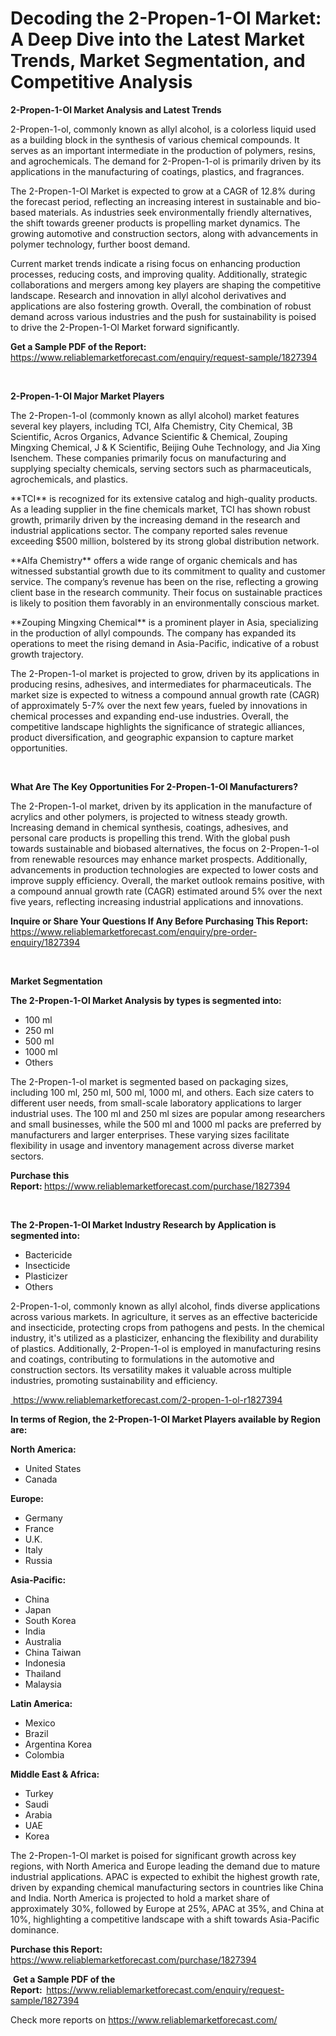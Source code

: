 <p><h1>Decoding the 2-Propen-1-Ol Market: A Deep Dive into the Latest Market Trends, Market Segmentation, and Competitive Analysis</h1></p><p><strong>2-Propen-1-Ol Market Analysis and Latest Trends</strong></p>
<p><p>2-Propen-1-ol, commonly known as allyl alcohol, is a colorless liquid used as a building block in the synthesis of various chemical compounds. It serves as an important intermediate in the production of polymers, resins, and agrochemicals. The demand for 2-Propen-1-ol is primarily driven by its applications in the manufacturing of coatings, plastics, and fragrances.</p><p>The 2-Propen-1-Ol Market is expected to grow at a CAGR of 12.8% during the forecast period, reflecting an increasing interest in sustainable and bio-based materials. As industries seek environmentally friendly alternatives, the shift towards greener products is propelling market dynamics. The growing automotive and construction sectors, along with advancements in polymer technology, further boost demand.</p><p>Current market trends indicate a rising focus on enhancing production processes, reducing costs, and improving quality. Additionally, strategic collaborations and mergers among key players are shaping the competitive landscape. Research and innovation in allyl alcohol derivatives and applications are also fostering growth. Overall, the combination of robust demand across various industries and the push for sustainability is poised to drive the 2-Propen-1-Ol Market forward significantly.</p></p>
<p><strong>Get a Sample PDF of the Report:&nbsp;</strong> <a href="https://www.reliablemarketforecast.com/enquiry/request-sample/1827394?utm_campaign=2145&utm_medium=2&utm_source=Github&utm_content=ia&utm_term=03022025&utm_id=2-propen-1-ol">https://www.reliablemarketforecast.com/enquiry/request-sample/1827394</a></p>
<p>&nbsp;</p>
<p><strong>2-Propen-1-Ol Major Market Players</strong></p>
<p><p>The 2-Propen-1-ol (commonly known as allyl alcohol) market features several key players, including TCI, Alfa Chemistry, City Chemical, 3B Scientific, Acros Organics, Advance Scientific & Chemical, Zouping Mingxing Chemical, J & K Scientific, Beijing Ouhe Technology, and Jia Xing Isenchem. These companies primarily focus on manufacturing and supplying specialty chemicals, serving sectors such as pharmaceuticals, agrochemicals, and plastics.</p><p>**TCI** is recognized for its extensive catalog and high-quality products. As a leading supplier in the fine chemicals market, TCI has shown robust growth, primarily driven by the increasing demand in the research and industrial applications sector. The company reported sales revenue exceeding $500 million, bolstered by its strong global distribution network.</p><p>**Alfa Chemistry** offers a wide range of organic chemicals and has witnessed substantial growth due to its commitment to quality and customer service. The company’s revenue has been on the rise, reflecting a growing client base in the research community. Their focus on sustainable practices is likely to position them favorably in an environmentally conscious market.</p><p>**Zouping Mingxing Chemical** is a prominent player in Asia, specializing in the production of allyl compounds. The company has expanded its operations to meet the rising demand in Asia-Pacific, indicative of a robust growth trajectory.</p><p>The 2-Propen-1-ol market is projected to grow, driven by its applications in producing resins, adhesives, and intermediates for pharmaceuticals. The market size is expected to witness a compound annual growth rate (CAGR) of approximately 5-7% over the next few years, fueled by innovations in chemical processes and expanding end-use industries. Overall, the competitive landscape highlights the significance of strategic alliances, product diversification, and geographic expansion to capture market opportunities.</p></p>
<p>&nbsp;</p>
<p><strong>What Are The Key Opportunities For 2-Propen-1-Ol Manufacturers?</strong></p>
<p><p>The 2-Propen-1-ol market, driven by its application in the manufacture of acrylics and other polymers, is projected to witness steady growth. Increasing demand in chemical synthesis, coatings, adhesives, and personal care products is propelling this trend. With the global push towards sustainable and biobased alternatives, the focus on 2-Propen-1-ol from renewable resources may enhance market prospects. Additionally, advancements in production technologies are expected to lower costs and improve supply efficiency. Overall, the market outlook remains positive, with a compound annual growth rate (CAGR) estimated around 5% over the next five years, reflecting increasing industrial applications and innovations.</p></p>
<p><strong>Inquire or Share Your Questions If Any Before Purchasing This Report:</strong> <a href="https://www.reliablemarketforecast.com/enquiry/pre-order-enquiry/1827394?utm_campaign=2145&utm_medium=2&utm_source=Github&utm_content=ia&utm_term=03022025&utm_id=2-propen-1-ol">https://www.reliablemarketforecast.com/enquiry/pre-order-enquiry/1827394</a></p>
<p>&nbsp;</p>
<p><strong>Market Segmentation</strong></p>
<p><strong>The 2-Propen-1-Ol Market Analysis by types is segmented into:</strong></p>
<p><ul><li>100 ml</li><li>250 ml</li><li>500 ml</li><li>1000 ml</li><li>Others</li></ul></p>
<p><p>The 2-Propen-1-ol market is segmented based on packaging sizes, including 100 ml, 250 ml, 500 ml, 1000 ml, and others. Each size caters to different user needs, from small-scale laboratory applications to larger industrial uses. The 100 ml and 250 ml sizes are popular among researchers and small businesses, while the 500 ml and 1000 ml packs are preferred by manufacturers and larger enterprises. These varying sizes facilitate flexibility in usage and inventory management across diverse market sectors.</p></p>
<p><strong>Purchase this Report:&nbsp;</strong><a href="https://www.reliablemarketforecast.com/purchase/1827394?utm_campaign=2145&utm_medium=2&utm_source=Github&utm_content=ia&utm_term=03022025&utm_id=2-propen-1-ol">https://www.reliablemarketforecast.com/purchase/1827394</a></p>
<p>&nbsp;</p>
<p><strong>The 2-Propen-1-Ol Market Industry Research by Application is segmented into:</strong></p>
<p><ul><li>Bactericide</li><li>Insecticide</li><li>Plasticizer</li><li>Others</li></ul></p>
<p><p>2-Propen-1-ol, commonly known as allyl alcohol, finds diverse applications across various markets. In agriculture, it serves as an effective bactericide and insecticide, protecting crops from pathogens and pests. In the chemical industry, it's utilized as a plasticizer, enhancing the flexibility and durability of plastics. Additionally, 2-Propen-1-ol is employed in manufacturing resins and coatings, contributing to formulations in the automotive and construction sectors. Its versatility makes it valuable across multiple industries, promoting sustainability and efficiency.</p></p>
<p><a href="https://www.reliablemarketforecast.com/2-propen-1-ol-r1827394?utm_campaign=2145&utm_medium=2&utm_source=Github&utm_content=ia&utm_term=03022025&utm_id=2-propen-1-ol">&nbsp;https://www.reliablemarketforecast.com/2-propen-1-ol-r1827394</a></p>
<p><strong>In terms of Region, the 2-Propen-1-Ol Market Players available by Region are:</strong></p>
<p>
    <p> <strong> North America: </strong>
        <ul>
            <li>United States</li>
            <li>Canada</li>
        </ul>
        </p> 
    <p> <strong> Europe: </strong>
        <ul>
            <li>Germany</li>
            <li>France</li>
            <li>U.K.</li>
            <li>Italy</li>
            <li>Russia</li>
        </ul>
        </p> 
    <p> <strong> Asia-Pacific: </strong>
        <ul>
            <li>China</li>
            <li>Japan</li>
            <li>South Korea</li>
            <li>India</li>
            <li>Australia</li>
            <li>China Taiwan</li>
            <li>Indonesia</li>
            <li>Thailand</li>
            <li>Malaysia</li>
        </ul>
        </p> 
    <p> <strong> Latin America: </strong>
        <ul>
            <li>Mexico</li>
            <li>Brazil</li>
            <li>Argentina Korea</li>
            <li>Colombia</li>
        </ul>
        </p> 
    <p> <strong> Middle East & Africa: </strong>
        <ul>
            <li>Turkey</li>
            <li>Saudi</li>
            <li>Arabia</li>
            <li>UAE</li>
            <li>Korea</li>
        </ul>
    </p>
    </p>
<p><p>The 2-Propen-1-Ol market is poised for significant growth across key regions, with North America and Europe leading the demand due to mature industrial applications. APAC is expected to exhibit the highest growth rate, driven by expanding chemical manufacturing sectors in countries like China and India. North America is projected to hold a market share of approximately 30%, followed by Europe at 25%, APAC at 35%, and China at 10%, highlighting a competitive landscape with a shift towards Asia-Pacific dominance.</p></p>
<p><strong>Purchase this Report: </strong><a href="https://www.reliablemarketforecast.com/purchase/1827394?utm_campaign=2145&utm_medium=2&utm_source=Github&utm_content=ia&utm_term=03022025&utm_id=2-propen-1-ol">https://www.reliablemarketforecast.com/purchase/1827394</a></p>
<p>&nbsp;<strong>Get a Sample PDF of the Report:&nbsp;&nbsp;</strong><a href="https://www.reliablemarketforecast.com/enquiry/request-sample/1827394?utm_campaign=2145&utm_medium=2&utm_source=Github&utm_content=ia&utm_term=03022025&utm_id=2-propen-1-ol">https://www.reliablemarketforecast.com/enquiry/request-sample/1827394</a></p>
<p><strong></strong></p>
<p>Check more reports on <a href="https://www.reliablemarketforecast.com/?utm_campaign=2145&utm_medium=2&utm_source=Github&utm_content=ia&utm_term=03022025&utm_id=2-propen-1-ol">https://www.reliablemarketforecast.com/</a></p>